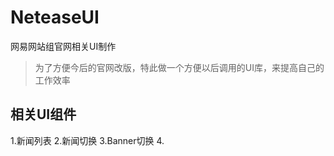 NeteaseUI
=========

网易网站组官网相关UI制作
 >为了方便今后的官网改版，特此做一个方便以后调用的UI库，来提高自己的工作效率


**相关UI组件**
--------------------

 1.新闻列表
 2.新闻切换
 3.Banner切换
 4.
